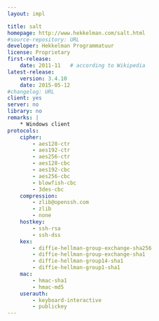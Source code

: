 ```yaml
---
layout: impl

title: salt
homepage: http://www.hekkelman.com/salt.html
#source-repository: URL
developer: Hekkelman Programmatuur
license: Proprietary
first-release:
    date: 2011-11   # according to Wikipedia
latest-release:
    version: 3.4.10
    date: 2015-05-12
#changelog: URL
client: yes
server: no
library: no
remarks: |
    * Windows client
protocols:
    cipher:
        - aes128-ctr
        - aes192-ctr
        - aes256-ctr
        - aes128-cbc
        - aes192-cbc
        - aes256-cbc
        - blowfish-cbc
        - 3des-cbc
    compression:
        - zlib@openssh.com
        - zlib
        - none
    hostkey:
        - ssh-rsa
        - ssh-dss
    kex:
        - diffie-hellman-group-exchange-sha256
        - diffie-hellman-group-exchange-sha1
        - diffie-hellman-group14-sha1
        - diffie-hellman-group1-sha1
    mac:
        - hmac-sha1
        - hmac-md5
    userauth:
        - keyboard-interactive
        - publickey
---
```

